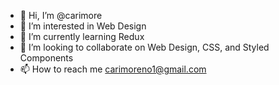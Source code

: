 - 👋 Hi, I’m @carimore
- 👀 I’m interested in Web Design
- 🌱 I’m currently learning Redux
- 💞️ I’m looking to collaborate on Web Design, CSS, and Styled Components
- 📫 How to reach me carimoreno1@gmail.com
